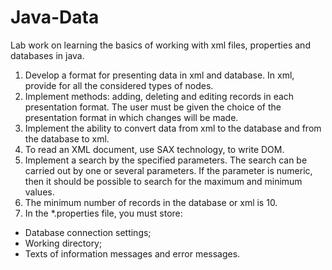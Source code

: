 # Java-Data
Lab work on learning the basics of working with xml files, properties and databases in java.

1. Develop a format for presenting data in xml and database. In xml, provide for all the considered types of nodes.
2. Implement methods: adding, deleting and editing records in each presentation format. The user must be given the choice of the presentation format in which changes will be made.
3. Implement the ability to convert data from xml to the database and from the database to xml.
4. To read an XML document, use SAX technology, to write DOM.
5. Implement a search by the specified parameters. The search can be carried out by one or several parameters. If the parameter is numeric, then it should be possible to search for the maximum and minimum values.
6. The minimum number of records in the database or xml is 10.
7. In the *.properties file, you must store:
  - Database connection settings;
  - Working directory;
  - Texts of information messages and error messages.
